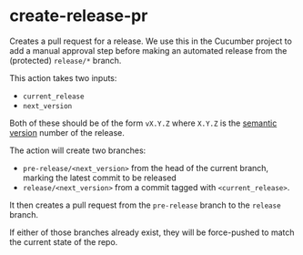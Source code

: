 # create-release-pr

Creates a pull request for a release. We use this in the Cucumber project to add a manual
approval step before making an automated release from the (protected) `release/*` branch.

This action takes two inputs:

* `current_release`
* `next_version`

Both of these should be of the form `vX.Y.Z` where `X.Y.Z` is the [semantic version] number of the release.

The action will create two branches: 

* `pre-release/<next_version>` from the head of the current branch, marking the latest commit to be released
* `release/<next_version>` from a commit tagged with `<current_release>`.

It then creates a pull request from the `pre-release` branch to the `release` branch.

If either of those branches already exist, they will be force-pushed to match the current state of the repo.

[semantic version]: https://semver.org/